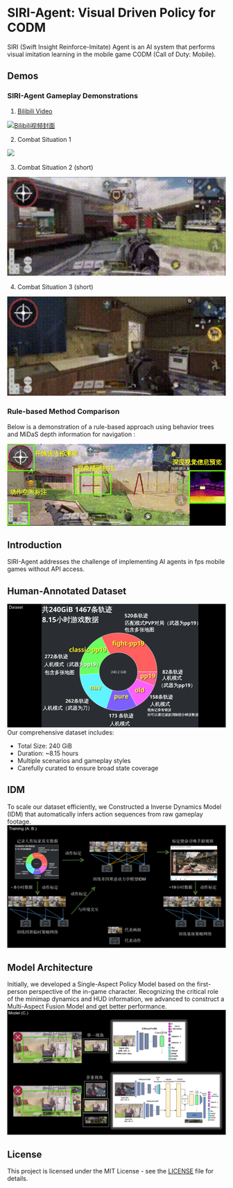 # SIRI-Agent: Visual Driven Policy for CODM

SIRI (Swift Insight Reinforce-Imitate) Agent is an AI system that performs visual imitation learning in the mobile game CODM (Call of Duty: Mobile).

## Demos
### SIRI-Agent Gameplay Demonstrations
1. [Bilibili Video](https://www.bilibili.com/video/BV1usE4zdERM)

 [![Bilibili视频封面](https://i0.hdslb.com/bfs/archive/7ad194e6189a2d9f951f6f4a1ae42de45cd7a4ec.jpg@672w_378h_1c.avif)](https://www.bilibili.com/video/BV1usE4zdERM)


2. Combat Situation 1

<img src="assets/demo1_preview.gif" width="600"/>

3. Combat Situation 2 (short)

<img src="assets/demo2_preview.gif" width="600"/>

4. Combat Situation 3 (short)

<img src="assets/demo3_preview.gif" width="600"/>

### Rule-based Method Comparison
Below is a demonstration of a rule-based approach using behavior trees and MiDaS depth information for navigation :

![Rule-based Navigation Demo](assets/rule-based_method_demo.gif)

## Introduction
SIRI-Agent addresses the challenge of implementing AI agents in fps mobile games without API access. 

## Human-Annotated Dataset
![Dataset Overview](assets/PPT-Dataset.png)
Our comprehensive dataset includes:
- Total Size: 240 GiB
- Duration: ~8.15 hours
- Multiple scenarios and gameplay styles
- Carefully curated to ensure broad state coverage

## IDM
To scale our dataset efficiently, we Constructed a Inverse Dynamics Model (IDM) that automatically infers action sequences from raw gameplay footage.
![IDM](assets/IDM.png)

## Model Architecture
Initially, we developed a Single-Aspect Policy Model based on the first-person perspective of the in-game character. Recognizing the critical role of the minimap dynamics and HUD information, we advanced to construct a Multi-Aspect Fusion Model and get better performance.
![NN](assets/PPT-NN.png)

## License
This project is licensed under the MIT License - see the [LICENSE](LICENSE) file for details.